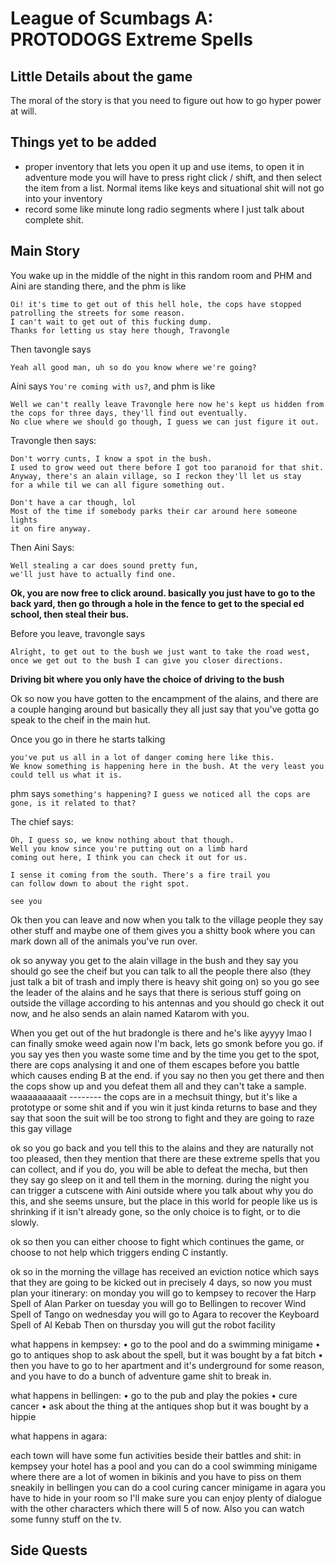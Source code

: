 # League of Scumbags A: PROTODOGS Extreme Spells

## Little Details about the game

The moral of the story is that you need to figure out how to go hyper power at will.

## Things yet to be added

- proper inventory that lets you open it up and use items, to open it in adventure mode you will have to press right click / shift, and then select the item from a list. Normal items like keys and situational shit will not go into your inventory
- record some like minute long radio segments where I just talk about complete shit.

## Main Story

You wake up in the middle of the night in this random room and PHM and Aini are standing there, and the phm is like
```
Oi! it's time to get out of this hell hole, the cops have stopped
patrolling the streets for some reason.
I can't wait to get out of this fucking dump.
Thanks for letting us stay here though, Travongle
```
Then tavongle says

```
Yeah all good man, uh so do you know where we're going?
```

Aini says ```You're coming with us?```, and phm is like

```
Well we can't really leave Travongle here now he's kept us hidden from the cops for three days, they'll find out eventually.
No clue where we should go though, I guess we can just figure it out.
```

Travongle then says:

```
Don't worry cunts, I know a spot in the bush.
I used to grow weed out there before I got too paranoid for that shit.
Anyway, there's an alain village, so I reckon they'll let us stay
for a while til we can all figure something out.
```

```
Don't have a car though, lol
Most of the time if somebody parks their car around here someone lights
it on fire anyway.
```

Then Aini Says:

```
Well stealing a car does sound pretty fun,
we'll just have to actually find one.
```

**Ok, you are now free to click around. basically you just have to go to the back yard, then go through a hole in the fence to get to the special ed school, then steal their bus.**

Before you leave, travongle says

```
Alright, to get out to the bush we just want to take the road west, once we get out to the bush I can give you closer directions.
```

**Driving bit where you only have the choice of driving to the bush**

Ok so now you have gotten to the encampment of the alains, and there are a couple hanging around but basically they all just say that you've gotta go speak to the cheif in the main hut.

Once you go in there he starts talking

```
you've put us all in a lot of danger coming here like this.
We know something is happening here in the bush. At the very least you could tell us what it is.
```

phm says ```something's happening?```
```I guess we noticed all the cops are gone, is it related to that?```

The chief says:

```
Oh, I guess so, we know nothing about that though.
Well you know since you're putting out on a limb hard
coming out here, I think you can check it out for us.
```

```
I sense it coming from the south. There's a fire trail you
can follow down to about the right spot.
```

```see you```

Ok then you can leave and now when you talk to the village people they say other stuff and maybe one of them gives you a shitty book where you can mark down all of the animals you've run over.

ok so anyway you get to the alain village in the bush and they say you should go see the cheif but you can talk to all the people there also (they just talk a bit of trash and imply there is heavy shit going on) so you go see the leader of the alains and he says that there is serious stuff going on outside the village according to his antennas and you should go check it out now, and he also sends an alain named Katarom with you.

When you get out of the hut bradongle is there and he's like ayyyy lmao I can finally smoke weed again now I'm back, lets go smonk before you go.
if you say yes then you waste some time and by the time you get to the spot, there are cops analysing it and one of them escapes before you battle which causes ending B at the end.
if you say no then you get there and then the cops show up and you defeat them all and they can't take a sample.
waaaaaaaaait -------- the cops are in a mechsuit thingy, but it's like a prototype or some shit
and if you win it just kinda returns to base and they say that soon the suit will be too strong to fight and they are going to raze this gay village

ok so you go back and you tell this to the alains and they are naturally not too pleased, then they mention that there are these extreme spells that you can collect, and if you do,
you will be able to defeat the mecha, but then they say go sleep on it and tell them in the morning.
during the night you can trigger a cutscene with Aini outside where you talk about why you do this, and she seems unsure, but the place in this world for people
like us is shrinking if it isn't already gone, so the only choice is to fight, or to die slowly.

ok so then you can either choose to fight which continues the game, or choose to not help which triggers ending C instantly.

ok so in the morning the village has received an eviction notice which says that they are going to be kicked out in precisely 4 days, so now you must plan your itinerary:
on monday you will go to kempsey to recover the Harp Spell of Alan Parker
on tuesday you will go to Bellingen to recover Wind Spell of Tango
on wednesday you will go to Agara to recover the Keyboard Spell of Al Kebab
Then on thursday you will gut the robot facility


what happens in kempsey:
• go to the pool and do a swimming minigame
• go to antiques shop to ask about the spell, but it was bought by a fat bitch
• then you have to go to her apartment and it's underground for some reason, and you have to do a bunch of adventure game shit to break in.

what happens in bellingen:
• go to the pub and play the pokies
• cure cancer
• ask about the thing at the antiques shop but it was bought by a hippie

what happens in agara:

each town will have some fun activities beside their battles and shit:
in kempsey your hotel has a pool and you can do a cool swimming minigame where there are a lot of women in bikinis and you have to piss on them sneakily
in bellingen you can do a cool curing cancer minigame
in agara you have to hide in your room so I'll make sure you can enjoy plenty of dialogue with the other characters which there will 5 of now. Also you can watch some funny stuff on the tv.



## Side Quests

### 
